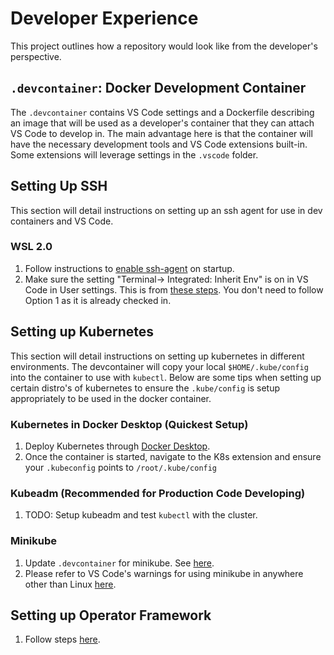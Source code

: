 # Developer Experience
This project outlines how a repository would look like from the developer's perspective.

## `.devcontainer`: Docker Development Container
The `.devcontainer` contains VS Code settings and a Dockerfile describing an image that will be used as a developer's container that they can attach VS Code to develop in. The main advantage here is that the container will have the necessary development tools and VS Code extensions built-in. Some extensions will leverage settings in the `.vscode` folder.

## Setting Up SSH
This section will detail instructions on setting up an ssh agent for use in dev containers and VS Code.
### WSL 2.0
1. Follow instructions to [enable ssh-agent](https://code.visualstudio.com/docs/remote/containers#_using-ssh-keys) on startup.
2. Make sure the setting "Terminal-> Integrated: Inherit Env" is on in VS Code in User settings. This is from [these steps](https://code.visualstudio.com/docs/remote/containers-advanced#_adding-environment-variables). You don't need to follow Option 1 as it is already checked in.

## Setting up Kubernetes
This section will detail instructions on setting up kubernetes in different environments. The devcontainer will copy your local `$HOME/.kube/config` into the container to use with `kubectl`. Below are some tips when setting up certain distro's of kubernetes to ensure the `.kube/config` is setup appropriately to be used in the docker container.
### Kubernetes in Docker Desktop (Quickest Setup)
1. Deploy Kubernetes through [Docker Desktop](https://docs.docker.com/desktop/kubernetes/).
2. Once the container is started, navigate to the K8s extension and ensure your `.kubeconfig` points to `/root/.kube/config`

### Kubeadm (Recommended for Production Code Developing)
1. TODO: Setup kubeadm and test `kubectl` with the cluster.

### Minikube
1. Update `.devcontainer` for minikube. See [here](https://github.com/Microsoft/vscode-dev-containers/tree/master/containers/kubernetes-helm#how-it-works--adapting-your-existing-dev-container-config).
2. Please refer to VS Code's warnings for using minikube in anywhere other than Linux [here](https://github.com/Microsoft/vscode-dev-containers/tree/master/containers/kubernetes-helm#a-note-on-minkube-or-otherwise-using-a-local-cluster).

## Setting up Operator Framework
1. Follow steps [here](https://sdk.operatorframework.io/docs/building-operators/golang/quickstart/).
